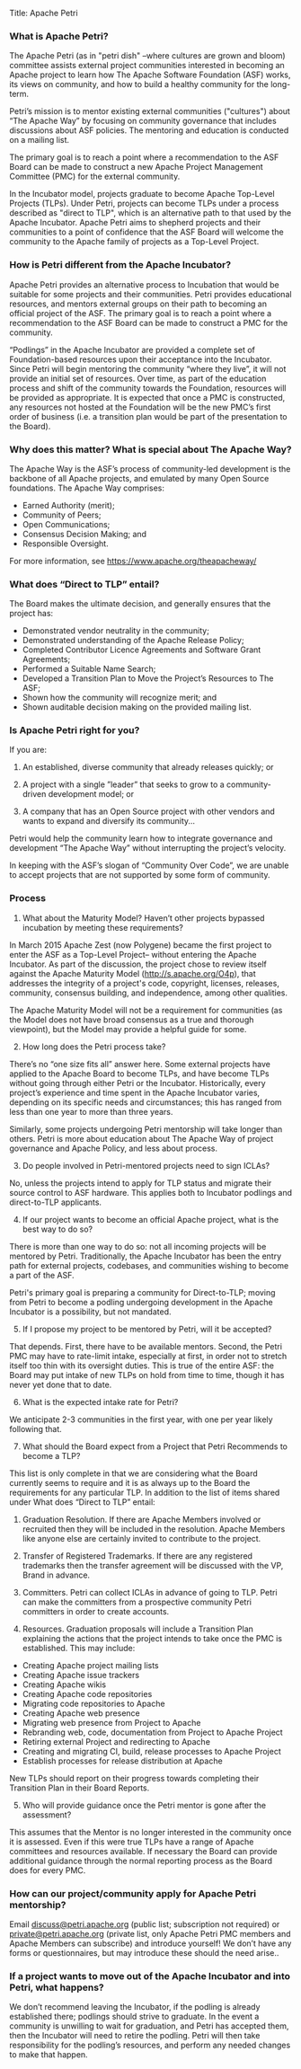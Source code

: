 Title: Apache Petri
<!-- Licensed under ALv2 -->

### What is Apache Petri?

The Apache Petri (as in "petri dish" –where cultures are grown and bloom) committee assists external
project communities interested in becoming an Apache project to learn how The Apache Software 
Foundation (ASF) works, its views on community, and how to build a healthy community for the long-term.

Petri’s mission is to mentor existing external communities ("cultures") about “The Apache Way” by
focusing on community governance that includes discussions about ASF policies. The mentoring and
education is conducted on a mailing list.

The primary goal is to reach a point where a recommendation to the ASF Board can be made to construct
a new Apache Project Management Committee (PMC) for the external community. 

In the Incubator model, projects graduate to become Apache Top-Level Projects (TLPs). Under Petri, 
projects can become TLPs under a process described as "direct to TLP", which is an alternative path to 
that used by the Apache Incubator. Apache Petri aims to shepherd projects and their communities to 
a point of confidence that the ASF Board will welcome the community to the Apache family of projects 
as a Top-Level Project.

### How is Petri different from the Apache Incubator?

Apache Petri provides an alternative process to Incubation that would be suitable for some projects and
their communities. Petri provides educational resources, and mentors external groups on their path to 
becoming an official project of the ASF. The primary goal is to reach a point where a recommendation 
to the ASF Board can be made to construct a PMC for the community.

“Podlings” in the Apache Incubator are provided a complete set of Foundation-based resources upon 
their acceptance into the Incubator. Since Petri will begin mentoring the community “where they live”, 
it will not provide an initial set of resources. Over time, as part of the education process and shift 
of the community towards the Foundation, resources will be provided as appropriate. It is expected that 
once a PMC is constructed, any resources not hosted at the Foundation will be the new PMC’s first order 
of business (i.e. a transition plan would be part of the presentation to the Board).

### Why does this matter? What is special about The Apache Way?

The Apache Way is the ASF’s process of community-led development is the backbone of all Apache projects, 
and emulated by many Open Source foundations. The Apache Way comprises:

- Earned Authority (merit); 
- Community of Peers; 
- Open Communications; 
- Consensus Decision Making; and 
- Responsible Oversight. 

For more information, see https://www.apache.org/theapacheway/

### What does “Direct to TLP” entail?

The Board makes the ultimate decision, and generally ensures that the project has:

- Demonstrated vendor neutrality in the community;
- Demonstrated understanding of the Apache Release Policy;
- Completed Contributor Licence Agreements and Software Grant Agreements;
- Performed a Suitable Name Search;
- Developed a Transition Plan to Move the Project’s Resources to The ASF;
- Shown how the community will recognize merit; and
- Shown auditable decision making on the provided mailing list.

### Is Apache Petri right for you?

If you are:

1. An established, diverse community that already releases quickly; or

2. A project with a single ”leader” that seeks to grow to a community-driven development model; or

3. A company that has an Open Source project with other vendors and wants to expand and diversify its community...

Petri would help the community learn how to integrate governance and development “The Apache Way” without 
interrupting the project’s velocity.

In keeping with the ASF’s slogan of “Community Over Code”, we are unable to accept projects that are not 
supported by some form of community.

### Process

1. What about the Maturity Model? Haven’t other projects bypassed incubation by meeting these requirements?

In March 2015 Apache Zest (now Polygene) became the first project to enter the ASF as a Top-Level Project– 
without entering the Apache Incubator. As part of the discussion, the project chose to review itself against 
the Apache Maturity Model (http://s.apache.org/O4p), that addresses the integrity of a project's code, 
copyright, licenses, releases, community, consensus building, and independence, among other qualities.

The Apache Maturity Model will not be a requirement for communities (as the Model does not have broad 
consensus as a true and thorough viewpoint), but the Model may provide a helpful guide for some.

2. How long does the Petri process take?

There’s no “one size fits all” answer here. Some external projects have applied to the Apache Board to become TLPs,
and have become TLPs without going through either Petri or the Incubator. Historically, every project’s experience 
and time spent in the Apache Incubator varies, depending on its specific needs and circumstances; this has ranged 
from less than one year to more than three years. 

Similarly, some projects undergoing Petri mentorship will take longer than others. Petri is more about education
about The Apache Way of project governance and Apache Policy, and less about process.

3. Do people involved in Petri-mentored projects need to sign ICLAs?

No, unless the projects intend to apply for TLP status and migrate their source control to ASF hardware. 
This applies both to Incubator podlings and direct-to-TLP applicants.

4. If our project wants to become an official Apache project, what is the best way to do so?

There is more than one way to do so: not all incoming projects will be mentored by Petri. Traditionally, 
the Apache Incubator has been the entry path for external projects, codebases, and communities wishing to 
become a part of the ASF. 

Petri's primary goal is preparing a community for Direct-to-TLP; moving from Petri to become a podling 
undergoing development in the Apache Incubator is a possibility, but not mandated. 

5. If I propose my project to be mentored by Petri, will it be accepted?

That depends. First, there have to be available mentors. Second, the Petri PMC may have to rate-limit intake, 
especially at first, in order not to stretch itself too thin with its oversight duties. This is true of the 
entire ASF: the Board may put intake of new TLPs on hold from time to time, though it has never yet done that to date.

6. What is the expected intake rate for Petri?

We anticipate 2-3 communities in the first year, with one per year likely following that.

7. What should the Board expect from a Project that Petri Recommends to become a TLP?
 
This list is only complete in that we are considering what the Board currently seems to require and 
it is as always up to the Board the requirements for any particular TLP. In addition to the list of items
shared under What does “Direct to TLP” entail:
 
1. Graduation Resolution. If there are Apache Members involved or recruited then they will be included 
   in the resolution. Apache Members like anyone else are certainly invited to contribute to the project.

2. Transfer of Registered Trademarks. If there are any registered trademarks then the transfer agreement will be
   discussed with the VP, Brand in advance.

3. Committers. Petri can collect ICLAs in advance of going to TLP. Petri can make the committers from a prospective 
   community Petri committers in order to create accounts.

4. Resources. Graduation proposals will include a Transition Plan explaining the actions that the project intends
   to take once the PMC is established. This may include:

- Creating Apache project mailing lists
- Creating Apache issue trackers
- Creating Apache wikis
- Creating Apache code repositories
- Migrating code repositories to Apache
- Creating Apache web presence
- Migrating web presence from Project to Apache
- Rebranding web, code, documentation from Project to Apache Project
- Retiring external Project and redirecting to Apache
- Creating and migrating CI, build, release processes to Apache Project
- Establish processes for release distribution at Apache

New TLPs should report on their progress towards completing their Transition Plan in their Board Reports.

5. Who will provide guidance once the Petri mentor is gone after the assessment?

This assumes that the Mentor is no longer interested in the community once it is assessed. Even if this were 
true TLPs have a range of Apache committees and resources available. If necessary the Board can provide 
additional guidance through the normal reporting process as the Board does for every PMC.

### How can our project/community apply for Apache Petri mentorship?

Email discuss@petri.apache.org (public list; subscription not required) or private@petri.apache.org (private list, 
only Apache Petri PMC members and Apache Members can subscribe) and introduce yourself! We don’t have any forms or 
questionnaires, but may introduce these should the need arise..

### If a project wants to move out of the Apache Incubator and into Petri, what happens?

We don’t recommend leaving the Incubator, if the podling is already established there; podlings should strive to graduate.
In the event a community is unwilling to wait for graduation, and Petri has accepted them, then the Incubator will need to
retire the podling. Petri will then take responsibility for the podling’s resources, and perform any needed changes to 
make that happen.
